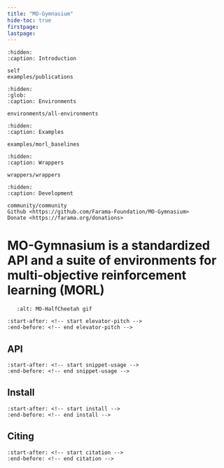 ```yaml
---
title: "MO-Gymnasium"
hide-toc: true
firstpage:
lastpage:
---
```


```{toctree}
:hidden:
:caption: Introduction

self
examples/publications
```

```{toctree}
:hidden:
:glob:
:caption: Environments

environments/all-environments
```

```{toctree}
:hidden:
:caption: Examples

examples/morl_baselines
```

```{toctree}
:hidden:
:caption: Wrappers

wrappers/wrappers
```

```{toctree}
:hidden:
:caption: Development

community/community
Github <https://github.com/Farama-Foundation/MO-Gymnasium>
Donate <https://farama.org/donations>

```

# MO-Gymnasium is a standardized API and a suite of environments for multi-objective reinforcement learning (MORL)

```{figure} _static/mo_cheetah.gif
   :alt: MO-HalfCheetah gif
```

```{include} ../README.md
:start-after: <!-- start elevator-pitch -->
:end-before: <!-- end elevator-pitch -->
```

## API

```{include} ../README.md
:start-after: <!-- start snippet-usage -->
:end-before: <!-- end snippet-usage -->
```

## Install

```{include} ../README.md
:start-after: <!-- start install -->
:end-before: <!-- end install -->
```

## Citing

```{include} ../README.md
:start-after: <!-- start citation -->
:end-before: <!-- end citation -->
```
